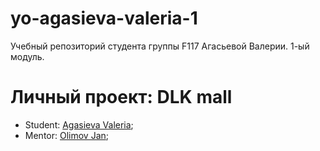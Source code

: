 # yo-agasieva-valeria-1
Учебный репозиторий студента группы F117 Агасьевой Валерии. 1-ый модуль.   
# Личный проект: DLK mall
* Student: [Agasieva Valeria](https://t.me/Larndt);
* Mentor: [Olimov Jan](https://t.me/OlimvJan);